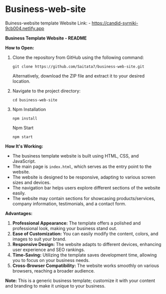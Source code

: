 # Business-web-site
Buiness-website template
Website Link: - https://candid-syrniki-9cb004.netlify.app

**Business Template Website - README**

**How to Open:**
1. Clone the repository from GitHub using the following command:
   ```
   git clone https://github.com/Saitata7/business-web-site.git
   ```
   Alternatively, download the ZIP file and extract it to your desired location.

2. Navigate to the project directory:
   ```
   cd business-web-site
   ```

3. Npm Installation
   ```
   npm install
   ```
   Npm Start
   ```
   npm start
   ```

**How It's Working:**
- The business template website is built using HTML, CSS, and JavaScript.
- The main page is `index.html`, which serves as the entry point to the website.
- The website is designed to be responsive, adapting to various screen sizes and devices.
- The navigation bar helps users explore different sections of the website easily.
- The website may contain sections for showcasing products/services, company information, testimonials, and a contact form.

**Advantages:**
1. **Professional Appearance:** The template offers a polished and professional look, making your business stand out.
2. **Ease of Customization:** You can easily modify the content, colors, and images to suit your brand.
3. **Responsive Design:** The website adapts to different devices, enhancing user experience and SEO rankings.
4. **Time-Saving:** Utilizing the template saves development time, allowing you to focus on your business needs.
5. **Cross-Browser Compatibility:** The website works smoothly on various browsers, reaching a broader audience.

**Note:** This is a generic business template; customize it with your content and branding to make it unique to your business.
